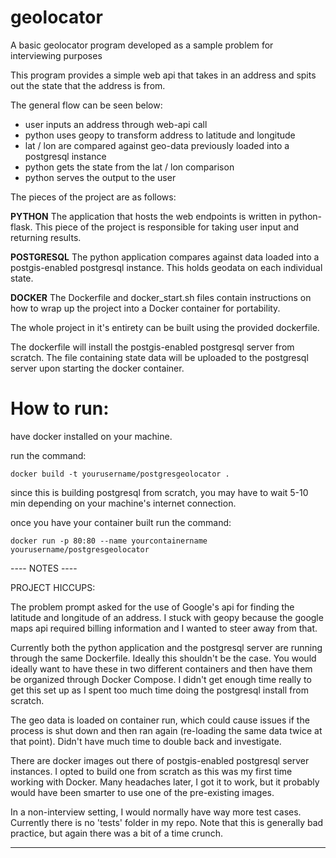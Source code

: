 # geolocator
A basic geolocator program developed as a sample problem for interviewing purposes

This program provides a simple web api that takes in an address and spits out the state that the address is from.

The general flow can be seen below:

- user inputs an address through web-api call
- python uses geopy to transform address to latitude and longitude
- lat / lon are compared against geo-data previously loaded into a postgresql instance
- python gets the state from the lat / lon comparison
- python serves the output to the user

The pieces of the project are as follows:

**PYTHON**
The application that hosts the web endpoints is written in python-flask. This piece of the project is responsible for taking user input and returning results.

**POSTGRESQL**
The python application compares against data loaded into a postgis-enabled postgresql instance. This holds geodata on each individual state.

**DOCKER**
The Dockerfile and docker_start.sh files contain instructions on how to wrap up the project into a Docker container for portability.


The whole project in it's entirety can be built using the provided dockerfile.

The dockerfile will install the postgis-enabled postgresql server from scratch. The file containing state data will be uploaded to the postgresql server upon starting the docker container.


# How to run:

have docker installed on your machine.

run the command: 

`docker build -t yourusername/postgresgeolocator .`

since this is building postgresql from scratch, you may have to wait 5-10 min depending on your machine's internet connection.

once you have your container built run the command:

`docker run -p 80:80 --name yourcontainername yourusername/postgresgeolocator`

---- NOTES ----

PROJECT HICCUPS:

The problem prompt asked for the use of Google's api for finding the latitude and longitude of an address. I stuck with geopy because the google maps api required billing information and I wanted to steer away from that.

Currently both the python application and the postgresql server are running through the same Dockerfile. Ideally this shouldn't be the case. You would ideally want to have these in two different containers and then have them be organized through Docker Compose. I didn't get enough time really to get this set up as I spent too much time doing the postgresql install from scratch.

The geo data is loaded on container run, which could cause issues if the process is shut down and then ran again (re-loading the same data twice at that point). Didn't have much time to double back and investigate.

There are docker images out there of postgis-enabled postgresql server instances. I opted to build one from scratch as this was my first time working with Docker. Many headaches later, I got it to work, but it probably would have been smarter to use one of the pre-existing images.

In a non-interview setting, I would normally have way more test cases. Currently there is no 'tests' folder in my repo. Note that this is generally bad practice, but again there was a bit of a time crunch.

-----------------
